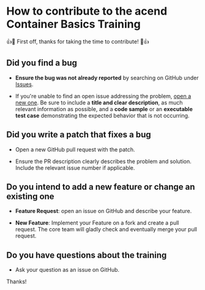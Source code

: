 # How to contribute to the acend Container Basics Training

:+1::tada: First off, thanks for taking the time to contribute! :tada::+1:


## Did you find a bug

* **Ensure the bug was not already reported** by searching on GitHub under [Issues](/../../issues).

* If you're unable to find an open issue addressing the problem, [open a new one](/../../issues/new). Be sure to include a **title and clear description**, as much relevant information as possible, and a **code sample** or an **executable test case** demonstrating the expected behavior that is not occurring.


## Did you write a patch that fixes a bug

* Open a new GitHub pull request with the patch.

* Ensure the PR description clearly describes the problem and solution. Include the relevant issue number if applicable.


## Do you intend to add a new feature or change an existing one

* **Feature Request**: open an issue on GitHub and describe your feature.

* **New Feature**: Implement your Feature on a fork and create a pull request. The core team will gladly check and eventually merge your pull request.


## Do you have questions about the training

* Ask your question as an issue on GitHub.

Thanks!
